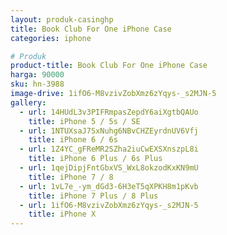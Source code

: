 ```yaml
---
layout: produk-casinghp
title: Book Club For One iPhone Case
categories: iphone

# Produk
product-title: Book Club For One iPhone Case
harga: 90000
sku: hn-3988
image-drive: 1ifO6-M8vzivZobXmz6zYqys-_s2MJN-5
gallery:
  - url: 14HUdL3v3PIFRmpasZepdY6aiXgtbQAUo
    title: iPhone 5 / 5s / SE
  - url: 1NTUXsaJ7SxNuhg6NBvCHZEyrdnUV6Vfj
    title: iPhone 6 / 6s
  - url: 1Z4YC_gFReMR2SZha2iuCwEXSXnszpL8i
    title: iPhone 6 Plus / 6s Plus
  - url: 1qejDipjFntGbxVS_WxL8okzodKxKN9mU
    title: iPhone 7 / 8
  - url: 1vL7e_-ym_dGd3-6H3eT5qXPKH8m1pKvb
    title: iPhone 7 Plus / 8 Plus
  - url: 1ifO6-M8vzivZobXmz6zYqys-_s2MJN-5
    title: iPhone X
---
```

